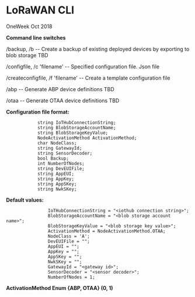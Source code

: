 # LoRaWAN CLI
OneWeek Oct 2018


<b>Command line switches</b>

/backup, /b   -- Create a backup of existing deployed devices by exporting to blob storage TBD

/configfile, /c 'filename' -- Specified configuration file. Json file

/createconfigfile, /f 'filename' -- Create a template configuration file

/abp  -- Generate ABP device definitions TBD

/otaa  -- Generate OTAA device definitions TBD


<b>Configuration file format:</b>
```
            string IoTHubConnectionString;
            string BlobStorageAccountName;
            string BlobStorageKeyValue;
            NodeActivationMethod ActivationMethod;
            char NodeClass;
            string GatewayId;
            string SensorDecoder;
            bool Backup;
            int NumberOfNodes;
            string DevEUIFile;
            string AppEUI;
            string AppKey;
            string AppSKey;
            string NwkSKey;
```

<b>Default values:</b>
```
                IoTHubConnectionString = "<iothub connection string>";
                BlobStorageAccountName = "<blob storage account name>";
                BlobStorageKeyValue = "<blob storage key value>";
                ActivationMethod = NodeActivationMethod.OTAA;
                NodeClass = 'A';
                DevEUIFile = "";
                AppEUI = "";
                AppKey = "";
                AppSKey = "";
                NwkSKey = "";
                GatewayId = "<gateway id>";
                SensorDecoder = "<sensor decoder>";
                NumberOfNodes = 1;
```
<b>ActivationMethod Enum {ABP, OTAA} (0, 1)</b>


